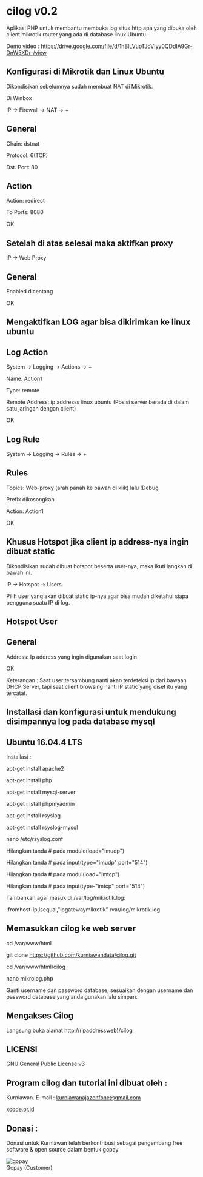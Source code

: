 # cilog v0.2
Aplikasi PHP untuk membantu membuka log situs http apa yang dibuka oleh client mikrotik router yang ada di database linux Ubuntu.

Demo video : https://drive.google.com/file/d/1hBlLVupTJoVIyy0QDdIA9Gr-DnW5XDr-/view

Konfigurasi di Mikrotik dan Linux Ubuntu
----------------------------------------

Dikondisikan sebelumnya sudah membuat NAT di Mikrotik. 

Di Winbox

IP -> Firewall -> NAT -> +

General
-------
Chain: dstnat

Protocol: 6(TCP)

Dst. Port: 80

Action
------

Action: redirect

To Ports: 8080

OK


Setelah di atas selesai maka aktifkan proxy
-------------------------------------------

IP -> Web Proxy

General
-------
Enabled dicentang 

OK

Mengaktifkan LOG agar bisa dikirimkan ke linux ubuntu
-----------------------------------------------------


Log Action
---------- 
System -> Logging -> Actions -> +

Name: Action1

Type: remote

Remote Address: ip addresss linux ubuntu (Posisi server berada di dalam satu jaringan dengan client)

OK

Log Rule
--------

System -> Logging -> Rules -> +

Rules
----- 

Topics: Web-proxy (arah panah ke bawah di klik) lalu !Debug
        
Prefix dikosongkan

Action: Action1

OK

Khusus Hotspot jika client ip address-nya ingin dibuat static
-------------------------------------------------------------

Dikondisikan sudah dibuat hotspot beserta user-nya, maka ikuti langkah di bawah ini.

IP -> Hotspot -> Users

Pilih user yang akan dibuat static ip-nya agar bisa mudah diketahui siapa pengguna suatu IP di log.

Hotspot User
------------

General
------- 

Address: Ip address yang ingin digunakan saat login

OK

Keterangan : Saat user tersambung nanti akan terdeteksi ip dari bawaan DHCP Server, tapi saat client browsing nanti IP static yang diset itu yang tercatat.

Installasi dan konfigurasi untuk mendukung disimpannya log pada database mysql
------------------------------------------------------------------------------


Ubuntu 16.04.4 LTS
------------------

Installasi :

apt-get install apache2

apt-get install php

apt-get install mysql-server

apt-get install phpmyadmin

apt-get install rsyslog

apt-get install rsyslog-mysql

nano /etc/rsyslog.conf

Hilangkan tanda # pada module(load="imudp")

Hilangkan tanda # pada input(type="imudp" port="514")

Hilangkan tanda # pada modul(load="imtcp")

Hilangkan tanda # pada input(type-"imtcp" port="514")

Tambahkan agar masuk di /var/log/mikrotik.log: 

:fromhost-ip,isequal,"ipgatewaymikrotik" /var/log/mikrotik.log

Memasukkan cilog ke web server
------------------------------

cd /var/www/html

git clone https://github.com/kurniawandata/cilog.git

cd /var/www/html/cilog

nano mikrolog.php

Ganti username dan password database, sesuaikan dengan username dan password database yang anda gunakan lalu simpan.

Mengakses Cilog
---------------

Langsung buka alamat http://(ipaddressweb)/cilog


LICENSI
------- 

GNU General Public License v3


Program cilog dan tutorial ini dibuat oleh :
--------------------------------------------

Kurniawan. E-mail : kurniawanajazenfone@gmail.com

xcode.or.id


Donasi :
--------

Donasi untuk Kurniawan telah berkontribusi sebagai pengembang free software & open source dalam bentuk gopay<br />

 <img src="https://xcode.co.id/qrcodex2.png" alt="gopay"> <br />
 Gopay (Customer)
